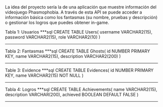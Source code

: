 La idea del proyecto sería la de una aplicación que muestre información del videojuego Phasmophobia. A través de esta API se puede acceder a información básica como los fantasmas (su nombre, pruebas y descripción) o gestionar los logros que puedes obtener in-game.


Tabla 1: Usuarios
***sql
CREATE TABLE Users(
username VARCHAR2(15),
password VARCHAR2(15),
role VARCHAR2(10)
)
***

Tabla 2: Fantasmas
***sql
CREATE TABLE Ghosts(
id NUMBER PRIMARY KEY,
name VARCHAR2(15),
description VARCHAR2(200)
)
***

Table 3: Evidence
***sql
CREATE TABLE Evidences(
id NUMBER PRIMARY KEY,
name VARCHAR2(15) NOT NULL
)
***

Tabla 4: Logros
***sql
CREATE TABLE Achievements(
name VARCHAR2(15),
description VARCHAR(200),
achieved BOOLEAN DEFAULT FALSE
)
***
